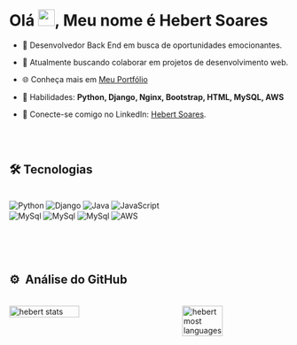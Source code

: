 
<h1 align="left">Olá <img src="https://raw.githubusercontent.com/kaueMarques/kaueMarques/master/hi.gif" height="30px">, Meu nome é Hebert Soares</h1>

- 🚀 Desenvolvedor Back End em busca de oportunidades emocionantes.

- 🔗 Atualmente buscando colaborar em projetos de desenvolvimento web.

- 🌐 Conheça mais em <a href="https://hebertsoares.vercel.app" target="_blank">Meu Portfólio</a>


- 🎯 Habilidades: **Python, Django, Nginx, Bootstrap, HTML, MySQL, AWS**

- 👥 Conecte-se comigo no LinkedIn: [Hebert Soares](https://www.linkedin.com/in/hebert-soares-859084243/).




<br><br>

## 🛠&nbsp;Tecnologias

<div style="display: inline_block"><br/>
    <img align="center" alt="Python" src="https://img.shields.io/badge/python-3670A0?style=for-the-badge&logo=python&logoColor=ffdd54"/>
    <img align="center" alt="Django" src="https://img.shields.io/badge/django-%23092E20.svg?style=for-the-badge&logo=django&logoColor=white"/>
    <img align="center" alt="Java" src="https://img.shields.io/badge/Java-ED8B00?style=for-the-badge&logo=openjdk&logoColor=white"/>
    <img align="center" alt="JavaScript" src="https://img.shields.io/badge/JavaScript-F7DF1E?style=for-the-badge&logo=javascript&logoColor=black"/>
  <br>
    <img align="center" alt="MySql" src="https://img.shields.io/badge/MySQL-00000F?style=for-the-badge&logo=mysql&logoColor=white"/>
    <img align="center" alt="MySql" src="https://img.shields.io/badge/PostgreSQL-316192?style=for-the-badge&logo=postgresql&logoColor=white"/>
    <img align="center" alt="MySql" src="https://img.shields.io/badge/nginx-%23009639.svg?style=for-the-badge&logo=nginx&logoColor=white"/>
    <img align="center" alt="AWS" src="https://img.shields.io/badge/AWS-%23FF9900.svg?style=for-the-badge&logo=amazon-aws&logoColor=white"/>
    
    
   
</div><br>


<br><br>

## ⚙️ &nbsp;Análise do GitHub

<br>

<div style="display: flex; justify-content: space-between;">
    <img width="50%" src="https://github-readme-stats.vercel.app/api?username=HebertFSoares&show_icons=true&theme=vision-friendly-dark" alt="hebert stats"/>
    <img width="38%" src="https://github-readme-stats.vercel.app/api/top-langs/?username=HebertFSoares&layout=compact&theme=vision-friendly-dark" alt="hebert most languages"/>
</div>



<br><br>


<!--

<img width="490em" src="https://github-readme-twitter-gazf.vercel.app/api?id=maykbrito&layout=wide&show_reply=off&show_retweet=off" />


**maykbrito/maykbrito** is a ✨ _special_ ✨ repository because its `README.md` (this file) appears on your GitHub profile.

Here are some ideas to get you started:

- 🔭 I’m currently working on ...
- 🌱 I’m currently learning ...
- 👯 I’m looking to collaborate on ...
- 🤔 I’m looking for help with ...
- 💬 Ask me about ...
- 📫 How to reach me: ...
- 😄 Pronouns: ...
- ⚡ Fun fact: ...
-->
